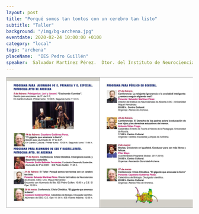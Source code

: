 ```yaml
---
layout: post
title: "Porqué somos tan tontos con un cerebro tan listo"
subtitle: "Taller"
background: "/img/bg-archena.jpg"
eventdate: 2020-02-24 10:00:00 +0100
category: "local"
tags: "archena"
placeName:  "IES Pedro Guillén"
speaker:  Salvador Martínez Pérez.  Dtor. del Instituto de Neurociencia de la Universidad de Alicante
---
```


![cartel](/img/posts/programaarchena2.jpeg)  
